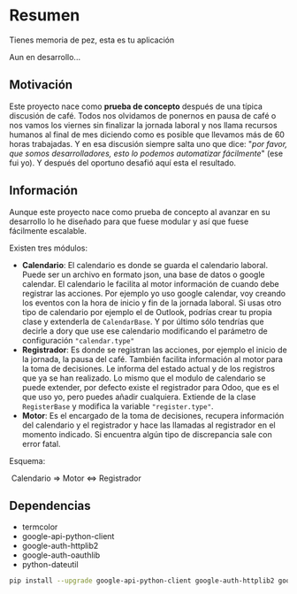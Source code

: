 # Resumen

Tienes memoria de pez, esta es tu aplicación

Aun en desarrollo...



## Motivación

Este proyecto nace como **prueba de concepto** después de una típica discusión de café. Todos nos olvidamos de ponernos en pausa de café o nos vamos los viernes sin finalizar la jornada laboral y nos llama recursos humanos al final de mes diciendo como es posible que llevamos más de 60 horas trabajadas. Y en esa discusión siempre salta uno que dice: "*por favor, que somos desarrolladores, esto lo podemos automatizar fácilmente*" (ese fui yo). Y después del oportuno desafió aquí esta el resultado.



## Información

Aunque este proyecto nace como prueba de concepto al avanzar en su desarrollo lo he diseñado para que fuese modular y así que fuese fácilmente escalable. 

Existen tres módulos:

* **Calendario**: El calendario es donde se guarda el calendario laboral. Puede ser un archivo en formato json, una base de datos o google calendar. El calendario le facilita al motor información de cuando debe registrar las acciones. Por ejemplo yo uso google calendar, voy creando los eventos con la hora de inicio y fin de la jornada laboral. Si usas otro tipo de calendario por ejemplo el de Outlook, podrías crear tu propia clase y extenderla de `CalendarBase`. Y por último sólo tendrías que decirle a dory que use ese calendario modificando el parámetro de configuración `"calendar.type"`
* **Registrador**: Es donde se registran las acciones, por ejemplo el inicio de la jornada, la pausa del café. También facilita información al motor para la toma de decisiones. Le informa del estado actual y de los registros que ya se han realizado. Lo mismo que el modulo de calendario se puede extender, por defecto existe el registrador para Odoo, que es el que uso yo, pero puedes añadir cualquiera. Extiende de la clase `RegisterBase` y modifica la variable `"register.type"`.
* **Motor**: Es el encargado de la toma de decisiones, recupera información del calendario y el registrador y hace las llamadas al registrador en el momento indicado. Si encuentra algún tipo de discrepancia sale con error fatal.

Esquema:

​			Calendario  =>  Motor  <=> Registrador







## Dependencias

* termcolor
* google-api-python-client
* google-auth-httplib2
* google-auth-oauthlib
* python-dateutil



```bash
pip install --upgrade google-api-python-client google-auth-httplib2 google-auth-oauthlib
```

